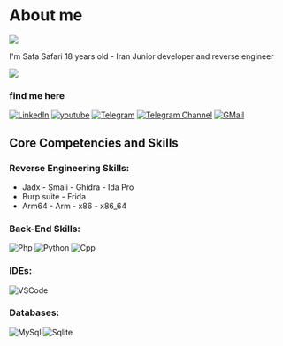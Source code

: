 # About me

![](https://komarev.com/ghpvc/?username=SafaSafari)

I'm Safa Safari 18 years old - Iran
Junior developer and reverse engineer


<!-- ![Stats](https://github-readme-stats.vercel.app/api?username=SafaSafari&include_all_commits=true&theme=merko) -->
  <img src="https://github-readme-stats.vercel.app/api?username=SafaSafari&show_icons=true&theme=dark"/> 



### find me here

[![LinkedIn](https://img.shields.io/badge/linkedin-%230077B5.svg?style=for-the-badge&logo=linkedin&logoColor=white)](https://www.linkedin.com/in/safa-safari-979233237)
[![youtube](https://img.shields.io/badge/youtube-f0f0f0?&style=for-the-badge&logo=youtube&logoColor=white&color=ea4335)](https://www.youtube.com/channel/UCxvGFPSCWm3nshwhpmoO0FA/featured)
[![Telegram](https://img.shields.io/badge/Telegram-2CA5E0?&style=for-the-badge&logoColor=white&logo=telegram)](https://t.me/SafaSafari)
[![Telegram Channel](https://img.shields.io/badge/Channel-2CA5E0?&style=for-the-badge&logoColor=white&logo=telegram)](https://t.me/Safa_Tech)
[![GMail](https://img.shields.io/badge/gmail-f0f0f0?&style=for-the-badge&logo=gmail&logoColor=white&color=ea4335)](mailto:SafaSafari.ss@gmail.com)


## Core Competencies and Skills


### Reverse Engineering Skills:

- Jadx - Smali - Ghidra - Ida Pro
- Burp suite - Frida
- Arm64 - Arm - x86 - x86_64


### Back-End Skills:

![Php](https://img.shields.io/badge/-Php-000?&logo=Php&logoColor=777BB4)
![Python](https://img.shields.io/badge/-Python-000?&logo=Python&logoColor=3670A0)
![Cpp](https://img.shields.io/badge/-Cpp-000?&logo=Cpp&logoColor=00599C)

### IDEs:

![VSCode](https://img.shields.io/badge/-VSCode-000?&logo=Visual%20Studio%20Code&logoColor=007ACC)

### Databases:

![MySql](https://img.shields.io/badge/-MySql-000?&logo=MySQL&logoColor=4479A1)
![Sqlite](https://img.shields.io/badge/-Sqlite-000?&logo=Sqlite&logoColor=07405E)

